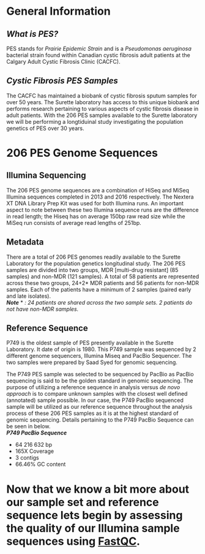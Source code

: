 # General Information
## *What is PES?*
PES stands for *Prairie Epidemic Strain* and is a *Pseudomonas aeruginosa* bacterial strain found within Canadian cystic fibrosis adult patients at the Calgary Adult Cystic Fibrosis Clinic (CACFC). 

## *Cystic Fibrosis PES Samples*
The CACFC has maintained a biobank of cystic fibrosis sputum samples for over 50 years. The Surette laboratory has access to this unique biobank and performs research pertaining to various aspects of cystic fibrosis disease in adult patients. 
With the 206 PES samples available to the Surette laboratory we will be performing a longtiduinal study investigating the population genetics of PES over 30 years. 

# 206 PES Genome Sequences
## Illumina Sequencing
The 206 PES genome sequences are a combination of HiSeq and MiSeq Illumina sequences completed in 2013 and 2016 respectively. The Nextera XT DNA Library Prep Kit was used for both Illumina runs. An important aspect to note between these two Illumina sequence runs are the difference in read length; the Hiseq has on average 150bp raw read size while the MiSeq run consists of average read lengths of 251bp.  

## Metadata
There are a total of 206 PES genomes readily available to the Surette Laboratory for the population genetics longitudinal study. The 206 PES samples are divided into two groups, MDR [multi-drug resistant] (85 samples) and non-MDR (121 samples).  A total of 58 patients are represented across these two groups, 24+2* MDR patients and 56 patients for non-MDR samples. Each of the patients have a minimum of 2 samples (paired early and late isolates).  
***Note*** * *: 24 patients are shared across the two sample sets. 2 patients do not have non-MDR samples.* 

## Reference Sequence
P749 is the oldest sample of PES presently available in the Surette Laboratory. It date of origin is 1980. This P749 sample was sequenced by 2 different genome sequencers, Illumina Miseq and PacBio Sequencer. The two samples were prepared by Saad Syed for genomic sequencing. 

The P749 PES sample was selected to be sequenced by PacBio as 
PacBio sequencing is said to be the golden standard in genomic 
sequencing. The purpose of utilizing a reference sequence in 
analysis versus *de novo approach* is to compare unknown samples with the closest well defined (annotated) sample possible. In our case, the P749 PacBio sequenced sample will be utilized as our reference sequence throughout the analysis process of these 206 PES samples as it is at the highest standard of genomic sequencing. Details pertaining to the P749 PacBio Sequence can be seen in below.  
***P749 PacBio Sequence***
 - 64 216 632 bp
 - 165X Coverage
 - 3 contigs
 - 66.46% GC content

# Now that we know a bit more about our sample set and reference sequence lets begin by assessing the quality of our Illumina sample sequences using [FastQC](https://github.com/rszymkiewicz/Comparison_of_Mappers/blob/master/3_Quality_Preparations_Inital_FastQC.md).
